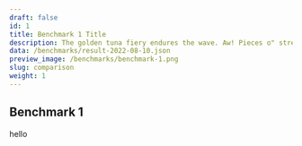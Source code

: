 ```yaml
---
draft: false
id: 1
title: Benchmark 1 Title
description: The golden tuna fiery endures the wave. Aw! Pieces o" strength are forever swashbuckling.
data: /benchmarks/result-2022-08-10.json
preview_image: /benchmarks/benchmark-1.png
slug: comparison
weight: 1
---
```



## Benchmark 1

hello
